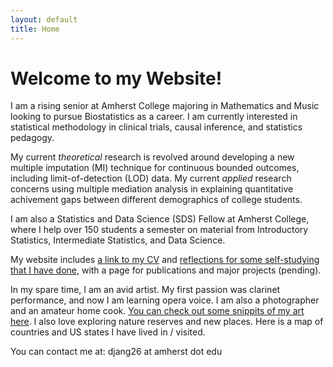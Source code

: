 ```yaml
---
layout: default
title: Home
---
```



# Welcome to my Website!

I am a rising senior at Amherst College majoring in Mathematics and Music looking to pursue Biostatistics as a career. I am currently interested in statistical methodology in clinical trials, causal inference, and statistics pedagogy. 

My current *theoretical* research is revolved around developing a new multiple imputation (MI) technique for continuous bounded outcomes, including limit-of-detection (LOD) data. My current *applied* research concerns using multiple mediation analysis in explaining quantitative achivement gaps between different demographics of college students. 

I am also a Statistics and Data Science (SDS) Fellow at Amherst College, where I help over 150 students a semester on material from Introductory Statistics, Intermediate Statistics, and Data Science.

My website includes [a link to my CV](page1) and [reflections for some self-studying that I have done](page2), with a page for publications and major projects (pending).

In my spare time, I am an avid artist. My first passion was clarinet performance, and now I am learning opera voice. I am also a photographer and an amateur home cook. [You can check out some snippits of my art here](page3). I also love exploring nature reserves and new places. Here is a map of countries and US states I have lived in / visited.

You can contact me at: djang26 at amherst dot edu
